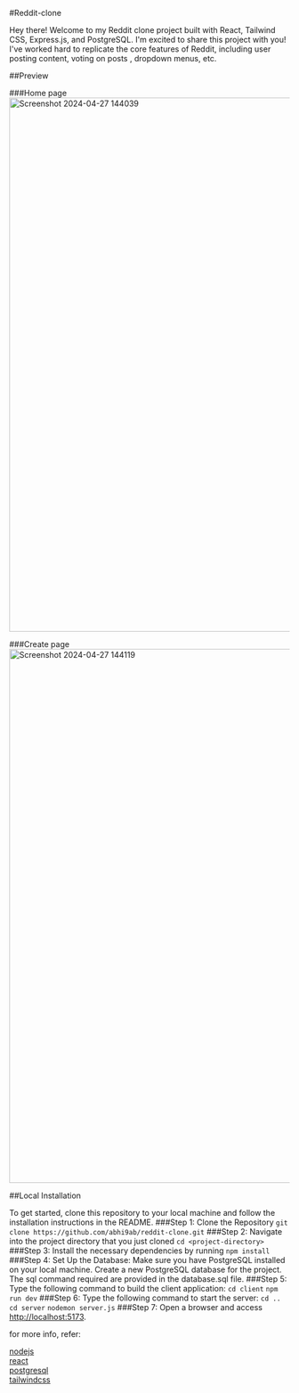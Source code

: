 #Reddit-clone

Hey there! Welcome to my Reddit clone project built with React, Tailwind CSS, Express.js, and PostgreSQL. I'm excited to share this project with you!
I've worked hard to replicate the core features of Reddit, including user posting content, voting on posts , dropdown menus, etc.

##Preview

###Home page
<img width="960" alt="Screenshot 2024-04-27 144039" src="https://github.com/abhi9ab/reddit-clone/assets/118924053/abc0fd98-db8c-45cd-8e5a-876a2fc66b82">

###Create page
<img width="960" alt="Screenshot 2024-04-27 144119" src="https://github.com/abhi9ab/reddit-clone/assets/118924053/4190e7d3-da90-469c-968d-ab15f821f68a">

##Local Installation

To get started, clone this repository to your local machine and follow the installation instructions in the README.
###Step 1: Clone the Repository
  `git clone https://github.com/abhi9ab/reddit-clone.git`
###Step 2: Navigate into the project directory that you just cloned
  `cd <project-directory>`
###Step 3: Install the necessary dependencies by running
  `npm install` 
###Step 4: Set Up the Database:
  Make sure you have PostgreSQL installed on your local machine.
  Create a new PostgreSQL database for the project.
  The sql command required are provided in the database.sql file.
###Step 5: Type the following command to build the client application:
  `cd client`
  `npm run dev`
###Step 6: Type the following command to start the server:
  `cd ..`
  `cd server`
  `nodemon server.js`
###Step 7: Open a browser and access [http://localhost:5173](http://localhost:5173).

for more info, refer:

  [nodejs](https://nodejs.org/en)  
  [react](https://react.dev/)  
  [postgresql](https://www.postgresql.org/)  
  [tailwindcss](https://tailwindcss.com/)  




